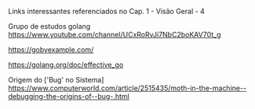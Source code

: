 Links interessantes referenciados no Cap. 1 - Visão Geral - 4

Grupo de estudos golang
https://www.youtube.com/channel/UCxRoRvJi7NbC2boKAV70t_g

https://gobyexample.com/

https://golang.org/doc/effective_go

Origem do ['Bug' no Sistema]
https://www.computerworld.com/article/2515435/moth-in-the-machine--debugging-the-origins-of--bug-.html
